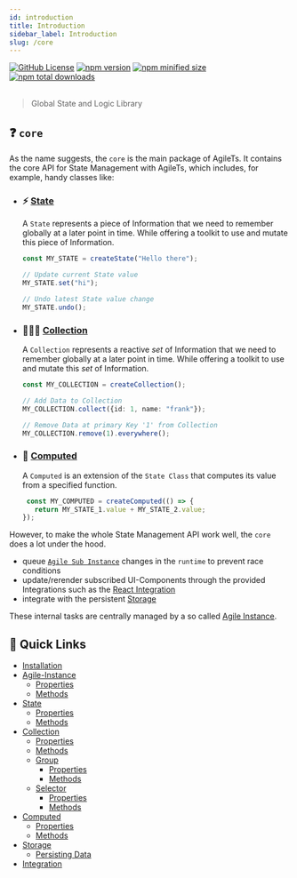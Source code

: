 ```yaml
---
id: introduction
title: Introduction
sidebar_label: Introduction
slug: /core
---
```


<a href="https://github.com/agile-ts/agile">
  <img src="https://img.shields.io/github/license/agile-ts/agile.svg?label=license&style=flat&colorA=293140&colorB=4a4872" alt="GitHub License"/></a>
<a href="https://npm.im/@agile-ts/core">
  <img src="https://img.shields.io/npm/v/@agile-ts/core.svg?label=npm&style=flat&colorA=293140&colorB=4a4872" alt="npm version"/></a>
<a href="https://npm.im/@agile-ts/core">
  <img src="https://img.shields.io/bundlephobia/minzip/@agile-ts/core.svg?label=minified%20size&style=flat&colorA=293140&colorB=4a4872" alt="npm minified size"/></a>
<a href="https://npm.im/@agile-ts/core">
  <img src="https://img.shields.io/npm/dt/@agile-ts/core.svg?label=downloads&style=flat&colorA=293140&colorB=4a4872" alt="npm total downloads"/></a>

<br />
<br />

> Global State and Logic Library

## ❓ `core`

As the name suggests, the `core` is the main package of AgileTs.
It contains the core API for State Management with AgileTs,
which includes, for example, handy classes like:

- ### ⚡️ [State](api/state/Introduction.md)
  A `State` represents a piece of Information 
  that we need to remember globally at a later point in time.
  While offering a toolkit to use and mutate this piece of Information.
  ```ts
  const MY_STATE = createState("Hello there");
  
  // Update current State value
  MY_STATE.set("hi"); 
  
  // Undo latest State value change
  MY_STATE.undo(); 
  ```

- ### 👨‍👧‍👦 [Collection](api/collection/Introduction.md)
  A `Collection` represents a reactive _set_ of Information 
  that we need to remember globally at a later point in time.
  While offering a toolkit to use and mutate this _set_ of Information.
  ```ts
  const MY_COLLECTION = createCollection();
  
  // Add Data to Collection
  MY_COLLECTION.collect({id: 1, name: "frank"});
  
  // Remove Data at primary Key '1' from Collection
  MY_COLLECTION.remove(1).everywhere(); 
  ```

- ### 🤖 [Computed](api/state/Introduction.md)
  A `Computed` is an extension of the `State Class` that computes
  its value from a specified function.
  ```ts
   const MY_COMPUTED = createComputed(() => {
     return MY_STATE_1.value + MY_STATE_2.value;
  });
  ```

However, to make the whole State Management API work well,
the `core` does a lot under the hood.
- queue [`Agile Sub Instance`](../../main/Introduction.md#agile-sub-instance)
  changes in the `runtime` to prevent race conditions
- update/rerender subscribed UI-Components through the provided Integrations
  such as the [React Integration](../react/Introduction.md)
- integrate with the persistent [Storage](./api/storage/Introduction.md)

These internal tasks are centrally managed
by a so called [Agile Instance](./api/agile-instance/Introduction.md).

## 🚀 Quick Links
- [Installation](./Installation.md)
- [Agile-Instance](api/agile-instance/Introduction.md)
  - [Properties](api/agile-instance/Properties.md)
  - [Methods](api/agile-instance/Methods.md)  
- [State](api/state/Introduction.md)
  - [Properties](api/state/Properties.md)
  - [Methods](api/state/Methods.md)
- [Collection](api/collection/Introduction.md)
  - [Properties](api/collection/Properties.md)
  - [Methods](api/collection/Methods.md)
  - [Group](api/collection/group/Introduction.md)
    - [Properties](api/collection/group/Properties.md)
    - [Methods](api/collection/group/Methods.md)
  - [Selector](api/collection/selector/Introduction.md)  
    - [Properties](api/collection/selector/Properties.md)
    - [Methods](api/collection/selector/Methods.md)
- [Computed](api/computed/Introduction.md)
  - [Properties](api/computed/Properties.md)
  - [Methods](api/computed/Methods.md)
- [Storage](api/storage/Introduction.md)
  - [Persisting Data](api/storage/PersistingData.md)
- [Integration](api/integration/Introduction.md)
